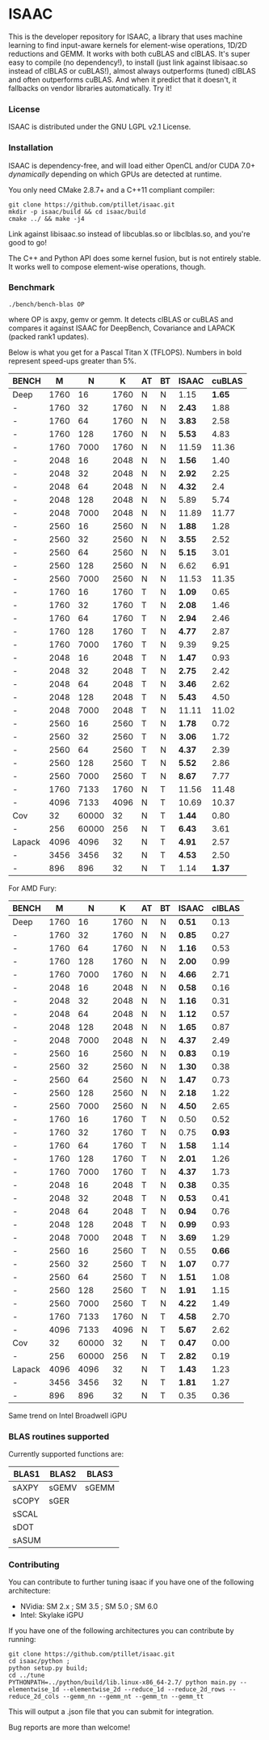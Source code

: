 # ISAAC

This is the developer repository for ISAAC, a library that uses machine learning to find input-aware kernels for element-wise operations, 1D/2D reductions and GEMM. It works with both cuBLAS and clBLAS. It's super easy to compile (no dependency!), to install (just link against libisaac.so instead of clBLAS or cuBLAS!), almost always outperforms (tuned) clBLAS and often outperforms cuBLAS. And when it predict that it doesn't, it fallbacks on vendor libraries automatically. Try it!

### License

ISAAC is distributed under the GNU LGPL v2.1 License.

### Installation

ISAAC is dependency-free, and will load either OpenCL and/or CUDA 7.0+ _dynamically_ depending on which GPUs are detected at runtime.

You only need CMake 2.8.7+ and a C++11 compliant compiler:  
 

```
git clone https://github.com/ptillet/isaac.git
mkdir -p isaac/build && cd isaac/build
cmake ../ && make -j4
```

Link against libisaac.so instead of libcublas.so or libclblas.so, and you're good to go! 

The C++ and Python API does some kernel fusion, but is not entirely stable. It works well to compose element-wise operations, though.


### Benchmark

```
./bench/bench-blas OP
```
where OP is axpy, gemv or gemm. It detects clBLAS or cuBLAS and compares it against ISAAC for DeepBench, Covariance and LAPACK (packed rank1 updates).

Below is what you get for a Pascal Titan X (TFLOPS). Numbers in bold represent speed-ups greater than 5%.

| BENCH  | M    | N     | K    | AT | BT | ISAAC     | cuBLAS     |
| -------| -----| ------| -----| ---| ---| ----------| -----------|
| Deep   | 1760 | 16    | 1760 | N  | N  | 1.15      | **1.65**   |
| -      | 1760 | 32    | 1760 | N  | N  | **2.43**  | 1.88       |
| -      | 1760 | 64    | 1760 | N  | N  | **3.83**  | 2.58       |
| -      | 1760 | 128   | 1760 | N  | N  | **5.53**  | 4.83       |
| -      | 1760 | 7000  | 1760 | N  | N  | 11.59     | 11.36      |
| -      | 2048 | 16    | 2048 | N  | N  | **1.56**  | 1.40       |
| -      | 2048 | 32    | 2048 | N  | N  | **2.92**  | 2.25       |
| -      | 2048 | 64    | 2048 | N  | N  | **4.32**  | 2.4        |
| -      | 2048 | 128   | 2048 | N  | N  | 5.89      | 5.74       |
| -      | 2048 | 7000  | 2048 | N  | N  | 11.89     | 11.77      |
| -      | 2560 | 16    | 2560 | N  | N  | **1.88**  | 1.28       |
| -      | 2560 | 32    | 2560 | N  | N  | **3.55**  | 2.52       |
| -      | 2560 | 64    | 2560 | N  | N  | **5.15**  | 3.01       |
| -      | 2560 | 128   | 2560 | N  | N  | 6.62      | 6.91       |
| -      | 2560 | 7000  | 2560 | N  | N  | 11.53     | 11.35      |
| -      | 1760 | 16    | 1760 | T  | N  | **1.09**  | 0.65       |
| -      | 1760 | 32    | 1760 | T  | N  | **2.08**  | 1.46       |
| -      | 1760 | 64    | 1760 | T  | N  | **2.94**  | 2.46       |
| -      | 1760 | 128   | 1760 | T  | N  | **4.77**  | 2.87       |
| -      | 1760 | 7000  | 1760 | T  | N  | 9.39      | 9.25       |
| -      | 2048 | 16    | 2048 | T  | N  | **1.47**  | 0.93       |
| -      | 2048 | 32    | 2048 | T  | N  | **2.75**  | 2.42       |
| -      | 2048 | 64    | 2048 | T  | N  | **3.46**  | 2.62       |
| -      | 2048 | 128   | 2048 | T  | N  | **5.43**  | 4.50       |
| -      | 2048 | 7000  | 2048 | T  | N  | 11.11     | 11.02      |
| -      | 2560 | 16    | 2560 | T  | N  | **1.78**  | 0.72       |
| -      | 2560 | 32    | 2560 | T  | N  | **3.06**  | 1.72       |
| -      | 2560 | 64    | 2560 | T  | N  | **4.37**  | 2.39       |
| -      | 2560 | 128   | 2560 | T  | N  | **5.52**  | 2.86       |
| -      | 2560 | 7000  | 2560 | T  | N  | **8.67**  | 7.77       |
| -      | 1760 | 7133  | 1760 | N  | T  | 11.56     | 11.48      |
| -      | 4096 | 7133  | 4096 | N  | T  | 10.69     | 10.37      |
| Cov    | 32   | 60000 | 32   | N  | T  | **1.44**  | 0.80       |
| -      | 256  | 60000 | 256  | N  | T  | **6.43**  | 3.61       |
| Lapack | 4096 | 4096  | 32   | N  | T  | **4.91**  | 2.57       |
| -      | 3456 | 3456  | 32   | N  | T  | **4.53**  | 2.50       |
| -      | 896  | 896   | 32   | N  | T  | 1.14      | **1.37**   |

For AMD Fury:

| BENCH  | M    | N     | K    | AT | BT | ISAAC     | clBLAS    |
| -------| -----| ------| -----| ---| ---| ----------| ----------|
| Deep   | 1760 | 16    | 1760 | N  | N  | **0.51**  | 0.13      |
| -      | 1760 | 32    | 1760 | N  | N  | **0.85**  | 0.27      |
| -      | 1760 | 64    | 1760 | N  | N  | **1.16**  | 0.53      |
| -      | 1760 | 128   | 1760 | N  | N  | **2.00**  | 0.99      |
| -      | 1760 | 7000  | 1760 | N  | N  | **4.66**  | 2.71      |
| -      | 2048 | 16    | 2048 | N  | N  | **0.58**  | 0.16      |
| -      | 2048 | 32    | 2048 | N  | N  | **1.16**  | 0.31      |
| -      | 2048 | 64    | 2048 | N  | N  | **1.12**  | 0.57      |
| -      | 2048 | 128   | 2048 | N  | N  | **1.65**  | 0.87      |
| -      | 2048 | 7000  | 2048 | N  | N  | **4.37**  | 2.49      |
| -      | 2560 | 16    | 2560 | N  | N  | **0.83**  | 0.19      |
| -      | 2560 | 32    | 2560 | N  | N  | **1.30**  | 0.38      |
| -      | 2560 | 64    | 2560 | N  | N  | **1.47**  | 0.73      |
| -      | 2560 | 128   | 2560 | N  | N  | **2.18**  | 1.22      |
| -      | 2560 | 7000  | 2560 | N  | N  | **4.50**  | 2.65      |
| -      | 1760 | 16    | 1760 | T  | N  | 0.50      | 0.52      |
| -      | 1760 | 32    | 1760 | T  | N  | 0.75      | **0.93**  |
| -      | 1760 | 64    | 1760 | T  | N  | **1.58**  | 1.14      |
| -      | 1760 | 128   | 1760 | T  | N  | **2.01**  | 1.26      |
| -      | 1760 | 7000  | 1760 | T  | N  | **4.37**  | 1.73      |
| -      | 2048 | 16    | 2048 | T  | N  | **0.38**  | 0.35      |
| -      | 2048 | 32    | 2048 | T  | N  | **0.53**  | 0.41      |
| -      | 2048 | 64    | 2048 | T  | N  | **0.94**  | 0.76      |
| -      | 2048 | 128   | 2048 | T  | N  | **0.99**  | 0.93      |
| -      | 2048 | 7000  | 2048 | T  | N  | **3.69**  | 1.29      |
| -      | 2560 | 16    | 2560 | T  | N  | 0.55      | **0.66**  |
| -      | 2560 | 32    | 2560 | T  | N  | **1.07**  | 0.77      |
| -      | 2560 | 64    | 2560 | T  | N  | **1.51**  | 1.08      |
| -      | 2560 | 128   | 2560 | T  | N  | **1.91**  | 1.15      |
| -      | 2560 | 7000  | 2560 | T  | N  | **4.22**  | 1.49      |
| -      | 1760 | 7133  | 1760 | N  | T  | **4.58**  | 2.70      |
| -      | 4096 | 7133  | 4096 | N  | T  | **5.67**  | 2.62      |
| Cov    | 32   | 60000 | 32   | N  | T  | **0.47**  | 0.00      |
| -      | 256  | 60000 | 256  | N  | T  | **2.82**  | 0.19      |
| Lapack | 4096 | 4096  | 32   | N  | T  | **1.43**  | 1.23      |
| -      | 3456 | 3456  | 32   | N  | T  | **1.81**  | 1.27      |
| -      | 896  | 896   | 32   | N  | T  | 0.35      | 0.36      |

Same trend on Intel Broadwell iGPU

### BLAS routines supported

Currently supported functions are:

| BLAS1         | BLAS2         | BLAS3         |
| --------------| --------------| --------------|
| sAXPY         | sGEMV         | sGEMM         |
| sCOPY         | sGER          |               |
| sSCAL         |               |               |
| sDOT          |               |               |
| sASUM         |               |               |

### Contributing

You can contribute to further tuning isaac if you have one of the following architecture:
- NVidia: SM 2.x ; SM 3.5 ; SM 5.0 ; SM 6.0 
- Intel: Skylake iGPU

If you have one of the following architectures you can contribute by running:

```
git clone https://github.com/ptillet/isaac.git
cd isaac/python ;
python setup.py build;
cd ../tune
PYTHONPATH=../python/build/lib.linux-x86_64-2.7/ python main.py --elementwise_1d --elementwise_2d --reduce_1d --reduce_2d_rows --reduce_2d_cols --gemm_nn --gemm_nt --gemm_tn --gemm_tt
```

This will output a .json file that you can submit for integration.

Bug reports are more than welcome!
